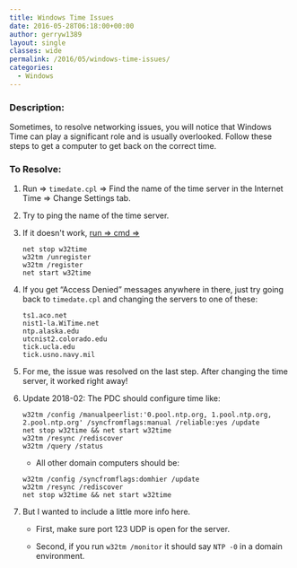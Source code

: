 ```yaml
---
title: Windows Time Issues
date: 2016-05-28T06:18:00+00:00
author: gerryw1389
layout: single
classes: wide
permalink: /2016/05/windows-time-issues/
categories:
  - Windows
---
```

<!--more-->

### Description:

Sometimes, to resolve networking issues, you will notice that Windows Time can play a significant role and is usually overlooked. Follow these steps to get a computer to get back on the correct time.

### To Resolve:

1. Run => `timedate.cpl` => Find the name of the time server in the Internet Time => Change Settings tab.

2. Try to ping the name of the time server.

3. If it doesn't work, [run => cmd => ](https://automationadmin.com/2016/05/command-prompt-overview/) 

   ```escape 
   net stop w32time
   w32tm /unregister
   w32tm /register
   net start w32time
   ```

4. If you get &#8220;Access Denied&#8221; messages anywhere in there, just try going back to `timedate.cpl` and changing the servers to one of these:

   ```escape
   ts1.aco.net  
   nist1-la.WiTime.net  
   ntp.alaska.edu  
   utcnist2.colorado.edu  
   tick.ucla.edu  
   tick.usno.navy.mil
   ```

5. For me, the issue was resolved on the last step. After changing the time server, it worked right away!

6. Update 2018-02: The PDC should configure time like:

   ```escape
   w32tm /config /manualpeerlist:'0.pool.ntp.org, 1.pool.ntp.org, 2.pool.ntp.org' /syncfromflags:manual /reliable:yes /update  
   net stop w32time && net start w32time  
   w32tm /resync /rediscover  
   w32tm /query /status
   ```

   - All other domain computers should be:

   ```escape
   w32tm /config /syncfromflags:domhier /update  
   w32tm /resync /rediscover  
   net stop w32time && net start w32time
   ```

7. But I wanted to include a little more info here.

   - First, make sure port 123 UDP is open for the server.

   - Second, if you run `w32tm /monitor` it should say `NTP -0` in a domain environment.